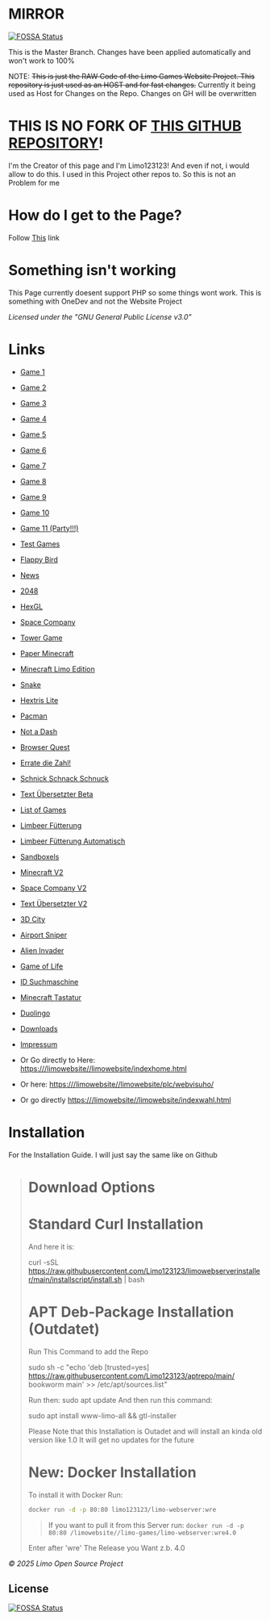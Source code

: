 # MIRROR
[![FOSSA Status](https://app.fossa.com/api/projects/git%2Bgithub.com%2FLimo123123%2Flimowebsite.svg?type=shield)](https://app.fossa.com/projects/git%2Bgithub.com%2FLimo123123%2Flimowebsite?ref=badge_shield)


This is the Master Branch. Changes have been applied automatically and won't work to 100%

NOTE: ~~This is just the RAW Code of the Limo Games Website Project. This repository is just used as an HOST and for fast changes.~~
Currently it being used as Host for Changes on the Repo. Changes on GH will be overwritten

# THIS IS NO FORK OF [THIS GITHUB REPOSITORY](https://github.com/Limo123123/limowebserverinstaller)!
I'm the Creator of this page and I'm Limo123123! 
And even if not, i would allow to do this. I used in this Project other repos to. So this is not an Problem for me

# How do I get to the Page?

Follow [This](https:///limowebsite//limo-games/~site) link

# Something isn't working
This Page currently doesent support PHP so some things wont work.
This is something with OneDev and not the Website Project


_Licensed under the "GNU General Public License v3.0"_

# Links

- [Game 1](https:///limowebsite//limowebsite/1.html)
- [Game 2](https:///limowebsite//limowebsite/2.html)
- [Game 3](https:///limowebsite//limowebsite/3.html)
- [Game 4](https:///limowebsite//limowebsite/4.html)
- [Game 5](https:///limowebsite//limowebsite/5.html)
- [Game 6](https:///limowebsite//limowebsite/6.html)
- [Game 7](https:///limowebsite//limowebsite/7.html)
- [Game 8](https:///limowebsite//limowebsite/8.html)
- [Game 9](https:///limowebsite//limowebsite/9.html)
- [Game 10](https:///limowebsite//limowebsite/10.html)
- [Game 11 (Party!!!)](https:///limowebsite//limowebsite/11.html)
- [Test Games](https:///limowebsite//limowebsite/testgames)
- [Flappy Bird](https:///limowebsite//limowebsite/flappybird)
- [News](https:///limowebsite//limowebsite/loader)
- [2048](https:///limowebsite//limowebsite/2048/index.html)
- [HexGL](https:///limowebsite//limowebsite/HexGL/index.html)
- [Space Company](https:///limowebsite//limowebsite/SpaceCompany)
- [Tower Game](https:///limowebsite//limowebsite/towergame)
- [Paper Minecraft](https:///limowebsite//limowebsite/minecraft.html)
- [Minecraft Limo Edition](https:///limowebsite//limowebsite/minecraftlimo.html)
- [Snake](https:///limowebsite//limowebsite/snake.html)
- [Hextris Lite](https:///limowebsite//limowebsite/hextrislite)
- [Pacman](https:///limowebsite//limowebsite/Pacman)
- [Not a Dash](https:///limowebsite//limowebsite/niklassachen/notadash.html)
- [Browser Quest](https:///limowebsite//limowebsite/BrowserOeust)
- [Errate die Zahl!](https:///limowebsite//limowebsite/randomnumber)
- [Schnick Schnack Schnuck](https:///limowebsite//limowebsite/schnickschnackschnuck)
- [Text Übersetzter Beta](https:///limowebsite//limowebsite/LimoEngine/Beta/securetext)
- [List of Games](https:///limowebsite//limowebsite/recalgames)
- [Limbeer Fütterung](https:///limowebsite//limowebsite/LimoEngine/limbeeressen.html)
- [Limbeer Fütterung Automatisch](https:///limowebsite//limowebsite/LimoEngine/limoauto.html)
- [Sandboxels](https:///limowebsite//limowebsite/LimoEngine/Sandboxels/)
- [Minecraft V2](https:///limowebsite//limowebsite/minecraftv2/minecraft.html)
- [Space Company V2](https:///limowebsite//limowebsite/phplibary/spacecompanyv2.php)
- [Text Übersetzter V2](https:///limowebsite//limowebsite/LimoEngine/Beta/securetext/ve.php)
- [3D City](https:///limowebsite//limowebsite/3dcity)
- [Airport Sniper](https:///limowebsite//limowebsite/AirportSniper)
- [Alien Invader](https:///limowebsite//limowebsite/AlienInvader)
- [Game of Life](https:///limowebsite//limowebsite/GameOfLife/GameOfLife.html)
- [ID Suchmaschine](https:///limowebsite//limowebsite/suchmaschine.html)
- [Minecraft Tastatur](https:///limowebsite//limowebsite/minecraft/minecraft.html)
- [Duolingo](https:///limowebsite//limowebsite/duolingo/duolingo.html)
- [Downloads](https:///limowebsite//limowebsite/downloads/index.html)
- [Impressum](https:///limowebsite//limowebsite/impressum.html)


- Or Go directly to Here: [https:///limowebsite//limowebsite/indexhome.html](https:///limowebsite//limowebsite/indexhome.html)
- Or here: [https:///limowebsite//limowebsite/plc/webvisuho/](https:///limowebsite//limowebsite/plc/webvisuho/)
- Or go directly [https:///limowebsite//limowebsite/indexwahl.html](https:///limowebsite//limowebsite/indexwahl.html)

# Installation
For the Installation Guide. I will just say the same like on Github

> # Download Options
>
># Standard Curl Installation
>And here it is:
>
>
>curl -sSL https://raw.githubusercontent.com/Limo123123/limowebserverinstaller/main/installscript/install.sh | bash
>
>
># APT Deb-Package Installation (Outdatet)
>Run This Command to add the Repo
>
>sudo sh -c "echo 'deb [trusted=yes] https://raw.githubusercontent.com/Limo123123/aptrepo/main/ bookworm main' >> /etc/apt/sources.list"
>
>
>Run then: sudo apt update 
>And then run this command:
>
>
>sudo apt install www-limo-all && gtl-installer
>
>Please Note that this Installation is Outadet and will install an kinda old version like 1.0
>It will get no updates for the future
>
># New: Docker Installation
>
>To install it with Docker Run:
>```bash
>docker run -d -p 80:80 limo123123/limo-webserver:wre
>```
> > If you want to pull it from this Server run: ```docker run -d -p 80:80 /limowebsite//limo-games/limo-webserver:wre4.0```
>
>Enter after 'wre' The Release you Want z.b. 4.0

_© 2025 Limo Open Source Project_


## License
[![FOSSA Status](https://app.fossa.com/api/projects/git%2Bgithub.com%2FLimo123123%2Flimowebsite.svg?type=large)](https://app.fossa.com/projects/git%2Bgithub.com%2FLimo123123%2Flimowebsite?ref=badge_large)